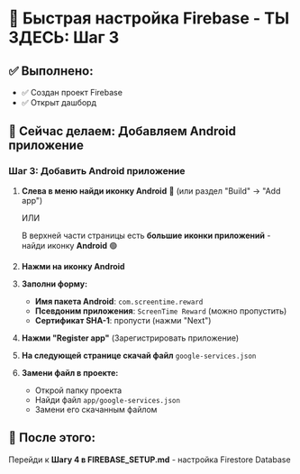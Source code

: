 # 🚀 Быстрая настройка Firebase - ТЫ ЗДЕСЬ: Шаг 3

## ✅ Выполнено:
- ✅ Создан проект Firebase
- ✅ Открыт дашборд

## 🔄 Сейчас делаем: Добавляем Android приложение

### Шаг 3: Добавить Android приложение

1. **Слева в меню найди иконку Android** 📱 (или раздел "Build" → "Add app")
   
   ИЛИ
   
   В верхней части страницы есть **большие иконки приложений** - найди иконку **Android** 🟢

2. **Нажми на иконку Android**

3. **Заполни форму:**
   - **Имя пакета Android**: `com.screentime.reward`
   - **Псевдоним приложения**: `ScreenTime Reward` (можно пропустить)
   - **Сертификат SHA-1**: пропусти (нажми "Next")

4. **Нажми "Register app"** (Зарегистрировать приложение)

5. **На следующей странице скачай файл** `google-services.json`

6. **Замени файл в проекте:**
   - Открой папку проекта
   - Найди файл `app/google-services.json`
   - Замени его скачанным файлом

## 📝 После этого:
Перейди к **Шагу 4 в FIREBASE_SETUP.md** - настройка Firestore Database

